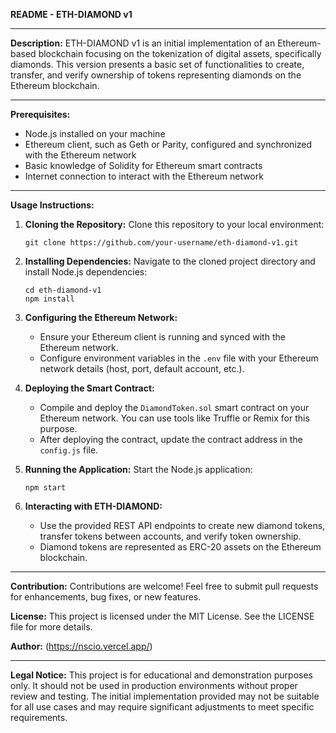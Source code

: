 **README - ETH-DIAMOND v1**

---

**Description:**
ETH-DIAMOND v1 is an initial implementation of an Ethereum-based blockchain focusing on the tokenization of digital assets, specifically diamonds. This version presents a basic set of functionalities to create, transfer, and verify ownership of tokens representing diamonds on the Ethereum blockchain.

---

**Prerequisites:**
- Node.js installed on your machine
- Ethereum client, such as Geth or Parity, configured and synchronized with the Ethereum network
- Basic knowledge of Solidity for Ethereum smart contracts
- Internet connection to interact with the Ethereum network

---

**Usage Instructions:**

1. **Cloning the Repository:**
   Clone this repository to your local environment:

   ```
   git clone https://github.com/your-username/eth-diamond-v1.git
   ```

2. **Installing Dependencies:**
   Navigate to the cloned project directory and install Node.js dependencies:

   ```
   cd eth-diamond-v1
   npm install
   ```

3. **Configuring the Ethereum Network:**
   - Ensure your Ethereum client is running and synced with the Ethereum network.
   - Configure environment variables in the `.env` file with your Ethereum network details (host, port, default account, etc.).

4. **Deploying the Smart Contract:**
   - Compile and deploy the `DiamondToken.sol` smart contract on your Ethereum network. You can use tools like Truffle or Remix for this purpose.
   - After deploying the contract, update the contract address in the `config.js` file.

5. **Running the Application:**
   Start the Node.js application:

   ```
   npm start
   ```

6. **Interacting with ETH-DIAMOND:**
   - Use the provided REST API endpoints to create new diamond tokens, transfer tokens between accounts, and verify token ownership.
   - Diamond tokens are represented as ERC-20 assets on the Ethereum blockchain.

---

**Contribution:**
Contributions are welcome! Feel free to submit pull requests for enhancements, bug fixes, or new features.

**License:**
This project is licensed under the MIT License. See the LICENSE file for more details.

**Author:**
(https://nscio.vercel.app/)

---

**Legal Notice:**
This project is for educational and demonstration purposes only. It should not be used in production environments without proper review and testing. The initial implementation provided may not be suitable for all use cases and may require significant adjustments to meet specific requirements.

